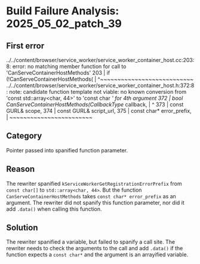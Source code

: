 # Build Failure Analysis: 2025_05_02_patch_39

## First error

../../content/browser/service_worker/service_worker_container_host.cc:203:8: error: no matching member function for call to 'CanServeContainerHostMethods'
  203 |   if (!CanServeContainerHostMethods(
      |        ^~~~~~~~~~~~~~~~~~~~~~~~~~~~
../../content/browser/service_worker/service_worker_container_host.h:372:8: note: candidate function template not viable: no known conversion from 'const std::array<char, 44>' to 'const char *' for 4th argument
  372 |   bool CanServeContainerHostMethods(CallbackType* callback,
      |        ^
  373 |                                     const GURL& scope,
  374 |                                     const GURL& script_url,
  375 |                                     const char* error_prefix,
      |                                     ~~~~~~~~~~~~~~~~~~~~~~~~

## Category
Pointer passed into spanified function parameter.

## Reason
The rewriter spanified `kServiceWorkerGetRegistrationErrorPrefix` from `const char[]` to `std::array<char, 44>`. But the function `CanServeContainerHostMethods` takes `const char* error_prefix` as an argument. The rewriter did not spanify this function parameter, nor did it add `.data()` when calling this function.

## Solution
The rewriter spanified a variable, but failed to spanify a call site. The rewriter needs to check the arguments to the call and add `.data()` if the function expects a `const char*` and the argument is an arrayified variable.